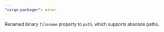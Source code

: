 ```yaml
---
"cargo-packager": minor
---
```


Renamed binary `filename` property to `path`, which supports absolute paths.
